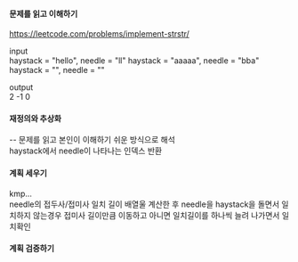 #### 문제를 읽고 이해하기
https://leetcode.com/problems/implement-strstr/

input</br>
haystack = "hello", needle = "ll"
haystack = "aaaaa", needle = "bba"
haystack = "", needle = ""


output</br>
2
-1
0


#### 재정의와 추상화<br>
-- 문제를 읽고 본인이 이해하기 쉬운 방식으로 해석<br>
haystack에서 needle이 나타나는 인덱스 반환

#### 계획 세우기<br>
kmp...<br>
needle의 접두사/접미사 일치 길이 배열울 계산한 후 needle을 haystack을 돌면서 일치하지 않는경우 접미사 길이만큼 이동하고 아니면 일치길이를 하나씩 늘려 나가면서 일치확인

#### 계획 검증하기 
